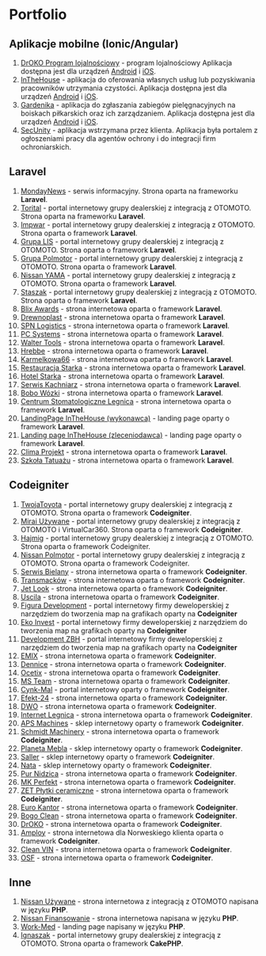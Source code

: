 # Portfolio

## Aplikacje mobilne (Ionic/Angular)
1. [DrOKO Program lojalnościowy](https://play.google.com/store/apps/details?id=dr.okoapp&hl=pl&gl=US) - program lojalnościowy Aplikacja dostępna jest dla urządzeń [Android](https://play.google.com/store/apps/details?id=dr.okoapp&hl=pl&gl=US) i [iOS](https://apps.apple.com/us/app/droko-program-lojalnosciowy/id1456235101).
2. [InTheHouse](https://play.google.com/store/apps/details?id=com.adawards.inthehouse) - aplikacja do oferowania własnych usług lub pozyskiwania pracowników utrzymania czystości. Aplikacja dostępna jest dla urządzeń [Android](https://play.google.com/store/apps/details?id=com.adawards.inthehouse) i [iOS](https://apps.apple.com/de/app/inthehouse/id6443443193).
3. [Gardenika](https://play.google.com/store/apps/details?id=com.adawards.gardenika2&hl=en&gl=US) - aplikacja do zgłaszania zabiegów pielęgnacyjnych na boiskach piłkarskich oraz ich zarządzaniem. Aplikacja dostępna jest dla urządzeń [Android](https://play.google.com/store/apps/details?id=com.adawards.gardenika2&hl=en&gl=US) i [iOS](https://apps.apple.com/pl/app/gardenika/id1560308304).
4. [SecUnity](https://sec-unity.com/) - aplikacja wstrzymana przez klienta. Aplikacja była portalem z ogłoszeniami pracy dla agentów ochrony i do integracji firm ochroniarskich.

## Laravel
1. [MondayNews](https://mondaynews.pl/) - serwis informacyjny. Strona oparta na frameworku **Laravel**.
2. [Torital](https://torital.pl/) - portal internetowy grupy dealerskiej z integracją z OTOMOTO. Strona oparta na frameworku **Laravel**.
3. [Impwar](https://impwar.pl/) - portal internetowy grupy dealerskiej z integracją z OTOMOTO. Strona oparta o framework **Laravel**.
4. [Grupa LIS](https://grupalis.pl/) - portal internetowy grupy dealerskiej z integracją z OTOMOTO. Strona oparta o framework **Laravel**.
5. [Grupa Polmotor](https://www.grupapolmotor.pl/) - portal internetowy grupy dealerskiej z integracją z OTOMOTO. Strona oparta o framework **Laravel**.
6. [Nissan YAMA](https://nissan.yama.pl/) - portal internetowy grupy dealerskiej z integracją z OTOMOTO. Strona oparta o framework **Laravel**.
7. [Staszak](http://www.staszakauto.pl/) - portal internetowy grupy dealerskiej z integracją z OTOMOTO. Strona oparta o framework **Laravel**.
8. [Blix Awards](https://blixawards.pl/) - strona internetowa oparta o framework **Laravel**.
9. [Drewnoplast](https://www.drewnoplast.com.pl/) - strona internetowa oparta o framework **Laravel**.
10. [SPN Logistics](https://spnlogistics.pl/) - strona internetowa oparta o framework **Laravel**.
11. [PC Systems](https://www.pcsystems.com.pl/) - strona internetowa oparta o framework **Laravel**.
12. [Walter Tools](https://www.walter-tools.com.pl/) - strona internetowa oparta o framework **Laravel**.
13. [Hrebbe](https://hrebbe.pl/) - strona internetowa oparta o framework **Laravel**.
14. [Karmelkowa66](https://karmelkowa66.pl/) - strona internetowa oparta o framework **Laravel**.
15. [Restauracja Starka](http://www.restauracjastarka.pl/) - strona internetowa oparta o framework **Laravel**.
16. [Hotel Starka](http://www.hotel-starka.pl/) - strona internetowa oparta o framework **Laravel**.
17. [Serwis Kachniarz](https://serwiskachniarz.pl/) - strona internetowa oparta o framework **Laravel**.
18. [Bobo Wózki](https://www.bobowozki.online/) - strona internetowa oparta o framework **Laravel**.
19. [Centrum Stomatologiczne Legnica](https://www.centrumstomatologicznelegnica.pl/) - strona internetowa oparta o framework **Laravel**.
20. [LandingPage InTheHouse (wykonawca)](https://inthehouse.pl/) - landing page oparty o framework **Laravel**.
21. [Landing page InTheHouse (zleceniodawca)](https://zlecenie.inthehouse.pl/) - landing page oparty o framework **Laravel**.
22. [Clima Projekt](https://www.climaprojekt.pl/) - strona internetowa oparta o framework **Laravel**.
23. [Szkoła Tatuażu](https://szkolatatuazu.pl/) - strona internetowa oparta o framework **Laravel**.
    
## Codeigniter
1. [TwojaToyota](https://twojatoyota.pl/) - portal internetowy grupy dealerskiej z integracją z OTOMOTO. Strona oparta o framework **Codeigniter**.
2. [Mirai Używane](https://miraiuzywane.pl/) - portal internetowy grupy dealerskiej z integracją z OTOMOTO i VirtualCar360. Strona oparta o framework **Codeigniter**.
3. [Hajmig](https://hajmig.pl/) - portal internetowy grupy dealerskiej z integracją z OTOMOTO. Strona oparta o framework Codeigniter.
4. [Nissan Polmotor](https://nissan.polmotor.pl/) - portal internetowy grupy dealerskiej z integracją z OTOMOTO. Strona oparta o framework Codeigniter.
5. [Serwis Bielany](https://serwisbielany.pl/) - strona internetowa oparta o framework **Codeigniter**.
6. [Transmacków](https://transmackow.pl/) - strona internetowa oparta o framework **Codeigniter**.
7. [Jet Look](https://jetlook.pl/) - strona internetowa oparta o framework **Codeigniter**.
8. [Uscila](https://uscila.pl/) - strona internetowa oparta o framework **Codeigniter**.
9. [Figura Development](https://figura-development.pl/) - portal internetowy firmy deweloperskiej z narzędziem do tworzenia map na grafikach oparty na **Codeigniter**
10. [Eko Invest](https://eko-invest.pl/) - portal internetowy firmy deweloperskiej z narzędziem do tworzenia map na grafikach oparty na **Codeigniter**
11. [Development ZBH](https://development-zbh.pl/) - portal internetowy firmy deweloperskiej z narzędziem do tworzenia map na grafikach oparty na **Codeigniter**
12. [EMIX](http://www.emix.legnica.pl/) - strona internetowa oparta o framework **Codeigniter**.
13. [Dennice](http://dennice.pl/) - strona internetowa oparta o framework **Codeigniter**.
14. [Ocetix](http://ocetix.com.pl/) - strona internetowa oparta o framework **Codeigniter**.
15. [MS Team](https://www.msteam.com.pl/) - strona internetowa oparta o framework **Codeigniter**.
16. [Cynk-Mal](https://www.cynkmal.pl/) - portal internetowy oparty o framework **Codeigniter**.
17. [Efekt-24](https://efekt-24.pl/) - strona internetowa oparta o framework **Codeigniter**.
18. [DWO](https://www.dwo.com.pl/) - strona internetowa oparta o framework **Codeigniter**.
19. [Internet Legnica](https://internetlegnica.pl/) - strona internetowa oparta o framework **Codeigniter**.
20. [APS Machines](https://www.apsmachines.eu/)  - sklep internetowy oparty o framework **Codeigniter**.
21. [Schmidt Machinery](https://schmidtmachinery.pl/) - strona internetowa oparta o framework **Codeigniter**.
22. [Planeta Mebla](https://planetamebla.pl/) - sklep internetowy oparty o framework **Codeigniter**.
23. [Saller](https://saller-polska.com/) - sklep internetowy oparty o framework **Codeigniter**.
24. [Nata](http://nata.pl/) - sklep internetowy oparty o framework **Codeigniter**.
25. [Pur Nidzica](https://www.pur-nidzica.pl/) - strona internetowa oparta o framework **Codeigniter**.
26. [MK Perfekt](https://mkperfekt.pl/) - strona internetowa oparta o framework **Codeigniter**.
27. [ZET Płytki ceramiczne](https://zetceramika.pl/) - strona internetowa oparta o framework **Codeigniter**.
28. [Euro Kantor](https://kantorlegnica.pl/) - strona internetowa oparta o framework **Codeigniter**.
29. [Bogo Clean](https://www.bogoclean.pl/) - strona internetowa oparta o framework **Codeigniter**.
30. [DrOKO](https://www.droko.pl/) - strona internetowa oparta o framework **Codeigniter**.
31. [Amploy](https://amploy.no/) - strona internetowa dla Norweskiego klienta oparta o framework **Codeigniter**.
32. [Clean VIN](https://cleanvin.pl/) - strona internetowa oparta o framework **Codeigniter**.
33. [OSF](http://osf.net.pl/) - strona internetowa oparta o framework **Codeigniter**.

## Inne
1. [Nissan Używane](https://nissanuzywane.pl/) - strona internetowa z integracją z OTOMOTO napisana w języku **PHP**.
2. [Nissan Finansowanie](https://nissanfinansowanie.pl/) - strona internetowa napisana w języku **PHP**.
3. [Work-Med](https://www.work-med.pl/) - landing page napisany w języku **PHP**.
4. [Ignaszak](https://www.ignaszak.pl/) - portal internetowy grupy dealerskiej z integracją z OTOMOTO. Strona oparta o framework **CakePHP**.


